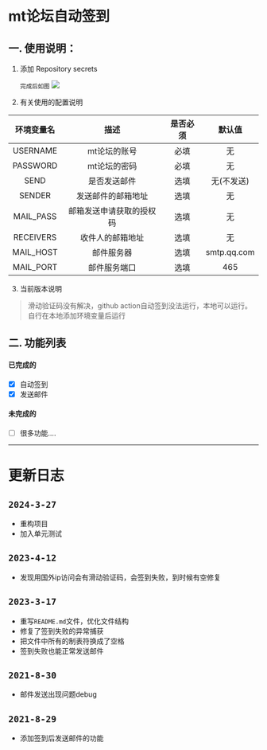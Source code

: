 # mt论坛自动签到

## 一. 使用说明：

1. 添加 Repository secrets

   `完成后如图`
   ![](https://upload.cc/i1/2023/03/17/CaEIuH.png)


2. 有关使用的配置说明

|   环境变量名   |      描述      | 是否必须 |     默认值     |
|:---------:|:------------:|:----:|:-----------:|
| USERNAME  |   mt论坛的账号    |  必填  |      无      |
| PASSWORD  |   mt论坛的密码    |  必填  |      无      |
|   SEND    |    是否发送邮件    |  选填  |   无(不发送)    |
|  SENDER   |  发送邮件的邮箱地址   |  选填  |      无      |
| MAIL_PASS | 邮箱发送申请获取的授权码 |  选填  |      无      |
| RECEIVERS |   收件人的邮箱地址   |  选填  |      无      |
| MAIL_HOST |    邮件服务器     |  选填  | smtp.qq.com |
| MAIL_PORT |    邮件服务端口    |  选填  |     465     |

3. 当前版本说明

> 滑动验证码没有解决，github action自动签到没法运行，本地可以运行。
> 自行在本地添加环境变量后运行

## 二. 功能列表

#### 已完成的

- [x] 自动签到
- [x] 发送邮件

#### 未完成的

- [ ] 很多功能....

----

# 更新日志

## `2024-3-27`

- 重构项目
- 加入单元测试

## `2023-4-12`

- 发现用国外ip访问会有滑动验证码，会签到失败，到时候有空修复

## `2023-3-17`

- 重写`README.md`文件，优化文件结构
- 修复了签到失败的异常捕获
- 把文件中所有的制表符换成了空格
- 签到失败也能正常发送邮件

## `2021-8-30`

- 邮件发送出现问题debug

## `2021-8-29`

- 添加签到后发送邮件的功能




